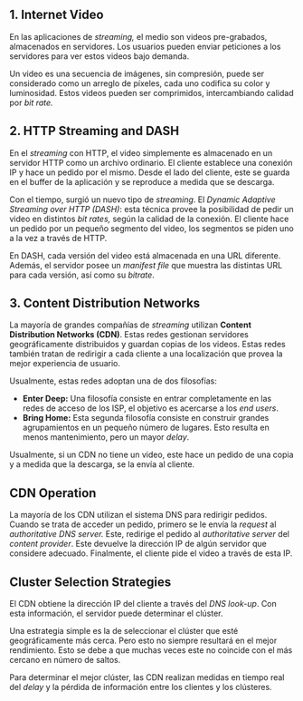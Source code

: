 ## 1. Internet Video

En las aplicaciones de *streaming,* el medio son videos pre-grabados, almacenados en servidores. Los usuarios pueden enviar peticiones a los servidores para ver estos videos bajo demanda.

Un video es una secuencia de imágenes, sin compresión, puede ser considerado como un arreglo de píxeles, cada uno codifica su color y luminosidad. Estos videos pueden ser comprimidos, intercambiando calidad por *bit rate.*

## 2. HTTP Streaming and DASH

En el *streaming* con HTTP, el video simplemente es almacenado en un servidor HTTP como un archivo ordinario. El cliente establece una conexión IP y hace un pedido por el mismo. Desde el lado del cliente, este se guarda en el buffer de la aplicación y se reproduce a medida que se descarga.

Con el tiempo, surgió un nuevo tipo de *streaming*. El *Dynamic Adaptive Streaming over HTTP (DASH)*: esta técnica provee la posibilidad de pedir un video en distintos *bit rates,* según la calidad de la conexión. El cliente hace un pedido por un pequeño segmento del video, los segmentos se piden uno a la vez a través de HTTP.

En DASH, cada versión del video está almacenada en una URL diferente. Además, el servidor posee un *manifest file* que muestra las distintas URL para cada versión, así como su *bitrate*.

## 3. Content Distribution Networks

La mayoría de grandes compañías de *streaming* utilizan **Content Distribution Networks (CDN)**. Estas redes gestionan servidores geográficamente distribuidos y guardan copias de los videos. Estas redes también tratan de redirigir a cada cliente a una localización que provea la mejor experiencia de usuario.

Usualmente, estas redes adoptan una de dos filosofías:

- **Enter Deep:** Una filosofía consiste en entrar completamente en las redes de acceso de los ISP, el objetivo es acercarse a los *end users*.
- **Bring Home:** Esta segunda filosofía consiste en construir grandes agrupamientos en un pequeño número de lugares. Esto resulta en menos mantenimiento, pero un mayor *delay*.

Usualmente, si un CDN no tiene un video, este hace un pedido de una copia y a medida que la descarga, se la envía al cliente.

## CDN Operation

La mayoría de los CDN utilizan el sistema DNS para redirigir pedidos. Cuando se trata de acceder un pedido, primero se le envía la *request* al *authoritative DNS server.* Este, redirige el pedido al *authoritative server* del *content provider*. Este devuelve la dirección IP de algún servidor que considere adecuado. Finalmente, el cliente pide el video a través de esta IP.

## Cluster Selection Strategies

El CDN obtiene la dirección IP del cliente a través del *DNS look-up*. Con esta información, el servidor puede determinar el clúster.

Una estrategia simple es la de seleccionar el clúster que esté geográficamente más cerca. Pero esto no siempre resultará en el mejor rendimiento. Esto se debe a que muchas veces este no coincide con el más cercano en número de saltos.

Para determinar el mejor clúster, las CDN realizan medidas en tiempo real del *delay* y la pérdida de información entre los clientes y los clústeres.
